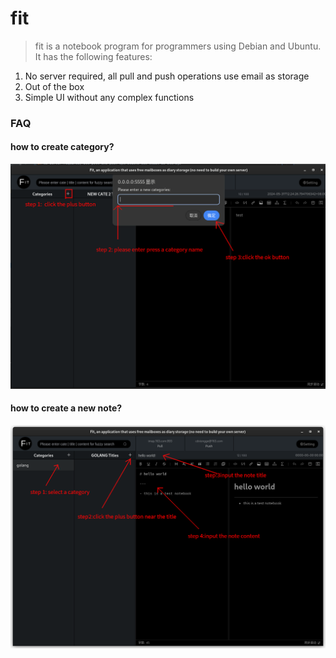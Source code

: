 # fit

> fit is a notebook program for programmers using Debian and Ubuntu. It has the following features:
 
1. No server required, all pull and push operations use email as storage
2. Out of the box
3. Simple UI without any complex functions

### FAQ

#### how to create category?

![img.png](create_category.png)

#### how to create a new note?

![img.png](create_new_note.png)